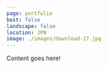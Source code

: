 ```yaml
---
page: portfolio
best: false
landscape: false
location: JPN
image: ./images/download-17.jpg
---
```

Content goes here!
